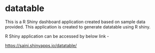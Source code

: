 # datatable

This is a R Shiny dashboard application created based on sample data provided. This application is created to generate datatable using R shiny.

R Shiny application can be accessed by below link -

https://saini.shinyapps.io/datatable/
